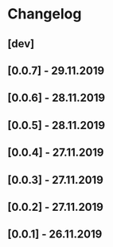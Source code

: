 # Changelog

[dev]
-----
[0.0.7] - 29.11.2019
---------------------
[0.0.6] - 28.11.2019
---------------------
[0.0.5] - 28.11.2019
---------------------
[0.0.4] - 27.11.2019
---------------------
[0.0.3] - 27.11.2019
---------------------
[0.0.2] - 27.11.2019
---------------------
[0.0.1] - 26.11.2019
---------------------